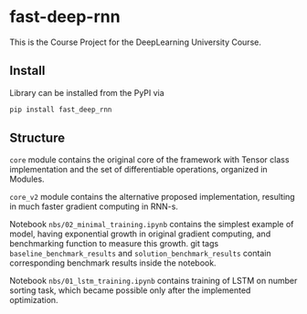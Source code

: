 # fast-deep-rnn


<!-- WARNING: THIS FILE WAS AUTOGENERATED! DO NOT EDIT! -->

This is the Course Project for the DeepLearning University Course.

## Install

Library can be installed from the PyPI via

``` sh
pip install fast_deep_rnn
```

## Structure

`core` module contains the original core of the framework with Tensor
class implementation and the set of differentiable operations, organized
in Modules.

`core_v2` module contains the alternative proposed implementation,
resulting in much faster gradient computing in RNN-s.

Notebook `nbs/02_minimal_training.ipynb` contains the simplest example
of model, having exponential growth in original gradient computing, and
benchmarking function to measure this growth. git tags
`baseline_benchmark_results` and `solution_benchmark_results` contain
corresponding benchmark results inside the notebook.

Notebook `nbs/01_lstm_training.ipynb` contains training of LSTM on
number sorting task, which became possible only after the implemented
optimization.
